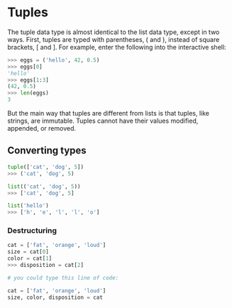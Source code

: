 # Tuples

The tuple data type is almost identical to the list data type, except in two ways. First, tuples are typed with parentheses, ( and ), instead of square brackets, [ and ]. For example, enter the following into the interactive shell:

```python
>>> eggs = ('hello', 42, 0.5)
>>> eggs[0]
'hello'
>>> eggs[1:3]
(42, 0.5)
>>> len(eggs)
3
```

But the main way that tuples are different from lists is that tuples, like strings, are immutable. Tuples cannot have their values modified, appended, or removed.

## Converting types

```python
tuple(['cat', 'dog', 5])
>>> ('cat', 'dog', 5)

list(('cat', 'dog', 5))
>>> ['cat', 'dog', 5]

list('hello')
>>> ['h', 'e', 'l', 'l', 'o']
```

### Destructuring

```python
cat = ['fat', 'orange', 'loud']
size = cat[0]
color = cat[1]
>>> disposition = cat[2]

# you could type this line of code:

cat = ['fat', 'orange', 'loud']
size, color, disposition = cat
```